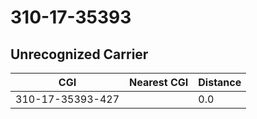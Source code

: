 # 310-17-35393
## Unrecognized Carrier


| CGI | Nearest CGI | Distance |
|-----|-------------|----------|
| 310-17-35393-427 |  | 0.0 |
